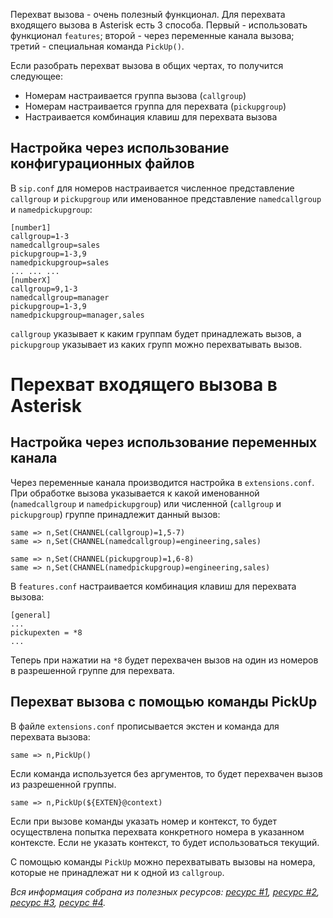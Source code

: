 Перехват вызова - очень полезный функционал. Для перехвата входящего вызова в Asterisk есть 3 способа. Первый - использовать функционал `features`; второй - через переменные канала вызова; третий - специальная команда `PickUp()`.

Если разобрать перехват вызова в общих чертах, то получится следующее:

- Номерам настраивается группа вызова (`callgroup`)
- Номерам настраивается группа для перехвата (`pickupgroup`)
- Настраивается комбинация клавиш для перехвата вызова

## Настройка через использование конфигурационных файлов

В `sip.conf` для номеров настраивается численное представление `callgroup` и `pickupgroup` или именованное представление `namedcallgroup` и `namedpickupgroup`:

    [number1]
    callgroup=1-3
    namedcallgroup=sales
    pickupgroup=1-3,9
    namedpickupgroup=sales
    ... ... ...
    [numberX]
    callgroup=9,1-3
    namedcallgroup=manager
    pickupgroup=1-3,9
    namedpickupgroup=manager,sales

`callgroup` указывает к каким группам будет принадлежать вызов, а `pickupgroup` указывает из каких групп можно перехватывать вызов.
# Перехват входящего вызова в Asterisk

## Настройка через использование переменных канала

Через переменные канала производится настройка в `extensions.conf`. При обработке вызова указывается к какой именованной (`namedcallgroup` и `namedpickupgroup`) или численной (`callgroup` и `pickupgroup`) группе принадлежит данный вызов:

    same => n,Set(CHANNEL(callgroup)=1,5-7)
    same => n,Set(CHANNEL(namedcallgroup)=engineering,sales)

    same => n,Set(CHANNEL(pickupgroup)=1,6-8)
    same => n,Set(CHANNEL(namedpickupgroup)=engineering,sales)


В `features.conf` настраивается комбинация клавиш для перехвата вызова:

    [general]
    ...
    pickupexten = *8
    ...

Теперь при нажатии на `*8` будет перехвачен вызов на один из номеров в разрешенной группе для перехвата.

## Перехват вызова с помощью команды PickUp

В файле `extensions.conf` прописывается экстен и команда для перехвата вызова:

    same => n,PickUp()

Если команда используется без аргументов, то будет перехвачен вызов из разрешенной группы.

    same => n,PickUp(${EXTEN}@context)

Если при вызове команды указать номер и контекст, то будет осуществлена попытка перехвата конкретного номера в указанном контексте. Если не указать контекст, то будет использоваться текущий.

С помощью команды `PickUp` можно перехватывать вызовы на номера, которые не принадлежат ни к одной из `callgroup`.

*Вся информация собрана из полезных ресурсов: [ресурс #1](https://wiki.asterisk.org/wiki/display/AST/Call+Pickup), [ресурс #2](http://www.voip-info.org/wiki/view/Asterisk+callgroups+and+pickupgroups), [ресурс #3](https://wiki.asterisk.org/wiki/display/AST/Asterisk+11+Application_Pickup), [ресурс #4](http://www.voip-info.org/wiki/view/Asterisk+cmd+Pickup).*

